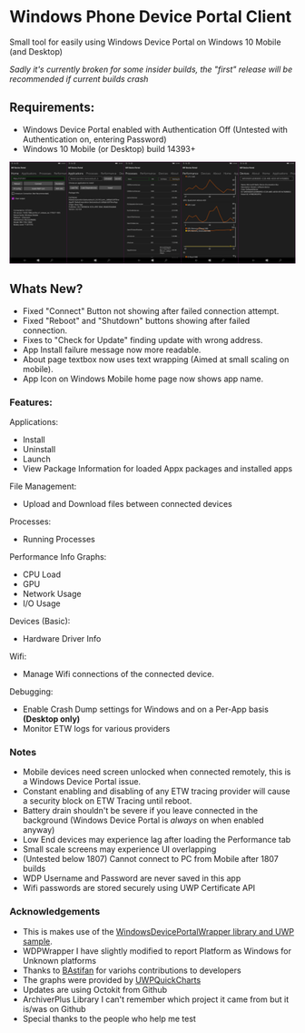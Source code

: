 # Windows Phone Device Portal Client
Small tool for easily using Windows Device Portal on Windows 10 Mobile (and Desktop)

*Sadly it's currently broken for some insider builds, the "first" release will be recommended if current builds crash*


## Requirements:
- Windows Device Portal enabled with Authentication Off (Untested with Authentication on, entering Password)
- Windows 10 Mobile (or Desktop) build 14393+

![](screenshot.jpg)

## Whats New?
- Fixed "Connect" Button not showing after failed connection attempt.
- Fixed "Reboot" and "Shutdown" buttons showing after failed connection.
- Fixes to "Check for Update" finding update with wrong address.
- App Install failure message now more readable.
- About page textbox now uses text wrapping (Aimed at small scaling on mobile).
- App Icon on Windows Mobile home page now shows app name.


### Features:
Applications:
- Install
- Uninstall
- Launch
- View Package Information for loaded Appx packages and installed apps

File Management:
- Upload and Download files between connected devices

Processes:
- Running Processes

Performance Info Graphs:
- CPU Load
- GPU
- Network Usage
- I/O Usage

Devices (Basic):
- Hardware Driver Info

Wifi:
- Manage Wifi connections of the connected device.

Debugging:
- Enable Crash Dump settings for Windows and on a Per-App basis **(Desktop only)**
- Monitor ETW logs for various providers

### Notes
- Mobile devices need screen unlocked when connected remotely, this is a Windows Device Portal issue.
- Constant enabling and disabling of any ETW tracing provider will cause a security block on ETW Tracing until reboot.
- Battery drain shouldn't be severe if you leave connected in the background (Windows Device Portal is *always* on when enabled anyway)
- Low End devices may experience lag after loading the Performance tab
- Small scale screens may experience UI overlapping
- (Untested below 1807) Cannot connect to PC from Mobile after 1807 builds
- WDP Username and Password are never saved in this app
- Wifi passwords are stored securely using UWP Certificate API


### Acknowledgements
- This is makes use of the [WindowsDevicePortalWrapper library and UWP sample](https://github.com/microsoft/WindowsDevicePortalWrapper).
- WDPWrapper I have slightly modified to report Platform as Windows for Unknown platforms
- Thanks to [BAstifan](https://github.com/basharast) for variohs contributions to developers
- The graphs were provided by [UWPQuickCharts](https://github.com/ailon/UWPQuickCharts)
- Updates are using Octokit from Github
- ArchiverPlus Library I can't remember which project it came from but it is/was on Github
- Special thanks to the people who help me test
